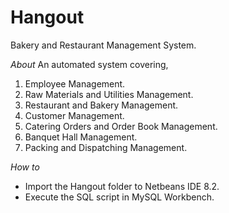 # **Hangout**

 Bakery and Restaurant Management System.

*About*
An automated system covering,

 1. Employee Management.
 2. Raw Materials and Utilities Management.
 3. Restaurant and Bakery Management.
 4. Customer Management.
 5. Catering Orders and Order Book Management.
 6. Banquet Hall Management.
 7. Packing and Dispatching Management.

 
*How to*

 - Import the Hangout folder to Netbeans IDE 8.2.
 - Execute the SQL script in MySQL Workbench.
